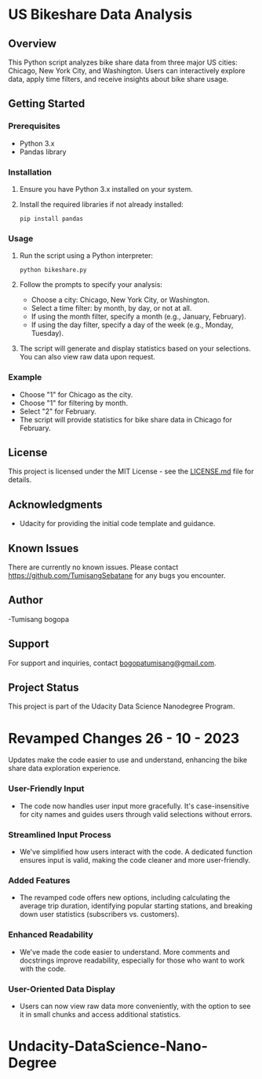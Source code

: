 # US Bikeshare Data Analysis

## Overview
This Python script analyzes bike share data from three major US cities: Chicago, New York City, and Washington. Users can interactively explore data, apply time filters, and receive insights about bike share usage.

## Getting Started

### Prerequisites
- Python 3.x
- Pandas library

### Installation
1. Ensure you have Python 3.x installed on your system.
2. Install the required libraries if not already installed:

   ```shell
   pip install pandas
   ```

### Usage
1. Run the script using a Python interpreter:

   ```shell
   python bikeshare.py
   ```

2. Follow the prompts to specify your analysis:
   - Choose a city: Chicago, New York City, or Washington.
   - Select a time filter: by month, by day, or not at all.
   - If using the month filter, specify a month (e.g., January, February).
   - If using the day filter, specify a day of the week (e.g., Monday, Tuesday).
   
3. The script will generate and display statistics based on your selections. You can also view raw data upon request.

### Example
- Choose "1" for Chicago as the city.
- Choose "1" for filtering by month.
- Select "2" for February.
- The script will provide statistics for bike share data in Chicago for February.

## License
This project is licensed under the MIT License - see the [LICENSE.md](LICENSE.md) file for details.

## Acknowledgments
- Udacity for providing the initial code template and guidance.

## Known Issues
There are currently no known issues. Please contact https://github.com/TumisangSebatane for any bugs you encounter.

## Author
-Tumisang bogopa

## Support
For support and inquiries, contact bogopatumisang@gmail.com.

## Project Status
This project is part of the Udacity Data Science Nanodegree Program.

# Revamped Changes 26 - 10 - 2023

Updates make the code easier to use and understand, enhancing the bike share data exploration experience.

### User-Friendly Input

   - The code now handles user input more gracefully. It's case-insensitive for city names and guides users through valid selections without errors.

### Streamlined Input Process

   - We've simplified how users interact with the code. A dedicated function ensures input is valid, making the code cleaner and more user-friendly.

### Added Features

   - The revamped code offers new options, including calculating the average trip duration, identifying popular starting stations, and breaking down user statistics (subscribers vs. customers).

### Enhanced Readability

   - We've made the code easier to understand. More comments and docstrings improve readability, especially for those who want to work with the code.

### User-Oriented Data Display

   - Users can now view raw data more conveniently, with the option to see it in small chunks and access additional statistics.

# Undacity-DataScience-Nano-Degree